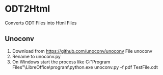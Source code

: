 # ODT2Html

Converts ODT Files into Html Files

## Unoconv

1. Download from https://github.com/unoconv/unoconv
   File unoconv
2. Rename to unoconv.py
3. On Windows start the process like
   C:\"Program Files"\LibreOffice\program\python.exe <full path>unoconv.py -f pdf <full path>TestFile.odt
